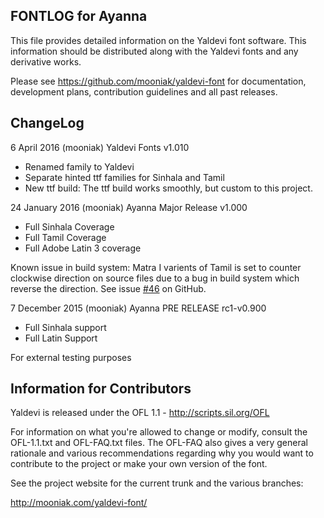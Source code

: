 FONTLOG for Ayanna
-------------------

This file provides detailed information on the Yaldevi font software.
This information should be distributed along with the Yaldevi fonts and any derivative works.

Please see https://github.com/mooniak/yaldevi-font for documentation, development plans, contribution guidelines and all past releases.

ChangeLog
----------

6 April 2016 (mooniak) Yaldevi Fonts v1.010
- Renamed family to Yaldevi
- Separate hinted ttf families for Sinhala and Tamil
- New ttf build: The ttf build works smoothly, but custom to this project.


24 January 2016 (mooniak) Ayanna Major Release v1.000
- Full Sinhala Coverage
- Full Tamil Coverage
- Full Adobe Latin 3 coverage

Known issue in build system: Matra I varients of Tamil is set to counter clockwise direction on source files due to a bug in build system which reverse the direction. See issue [#46](https://github.com/mooniak/yaldevi-font/issues/46) on GitHub.


7 December 2015 (mooniak) Ayanna PRE RELEASE rc1-v0.900
- Full Sinhala support
- Full Latin Support

For external testing purposes



Information for Contributors
------------------------------

Yaldevi is released under the OFL 1.1 - http://scripts.sil.org/OFL

For information on what you're allowed to change or modify, consult the
OFL-1.1.txt and OFL-FAQ.txt files. The OFL-FAQ also gives a very general
rationale and various recommendations regarding why you would want to
contribute to the project or make your own version of the font.

See the project website for the current trunk and the various branches:

http://mooniak.com/yaldevi-font/
